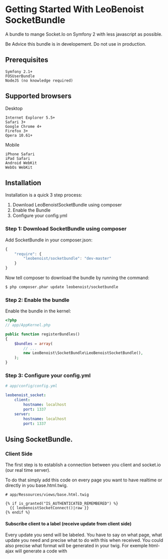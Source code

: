 Getting Started With LeoBenoist SocketBundle
===========================================

A bundle to mange Socket.Io on Symfony 2 with less javascript as possible.

Be Advice this bundle is in developement. Do not use in production.

## Prerequisites

    Symfony 2.1+ 
    FOSUserBundle
    NodeJS (no knowledge required)

## Supported browsers
Desktop

    Internet Explorer 5.5+
    Safari 3+
    Google Chrome 4+
    Firefox 3+
    Opera 10.61+

Mobile

    iPhone Safari
    iPad Safari
    Android WebKit
    WebOs WebKit



## Installation

Installation is a quick 3 step process:

1. Download LeoBenoistSocketBundle using composer
2. Enable the Bundle
3. Configure your config.yml

### Step 1: Download SocketBundle using composer

Add SocketBundle in your composer.json:

```js
{
    "require": {
        "leobenoist/socketbundle": "dev-master"
    }
}
```

Now tell composer to download the bundle by running the command:

``` bash
$ php composer.phar update leobenoist/socketbundle
```

### Step 2: Enable the bundle

Enable the bundle in the kernel:

``` php
<?php
// app/AppKernel.php

public function registerBundles()
{
    $bundles = array(
        // ...
        new LeoBenoist\SocketBundle\LeoBenoistSocketBundle(),
    );
}
```

### Step 3: Configure your config.yml

``` yaml
# app/config/config.yml

leobenoist_socket:
    client:
        hostname: localhost
        port: 1337
    server:
        hostname: localhost
        port: 1337
```

## Using SocketBundle.

### Client Side
The first step is to establish a connection between you client and socket.io (our real time server).

To do that simply add this code on every page you want to have realtime or directly in you base.html.twig.


``` html+jinja
# app/Ressources/views/base.html.twig

{% if is_granted("IS_AUTHENTICATED_REMEMBERED") %}
  {{ leobenoistSocketConnect()|raw }}
{% endif %}
```

#### Subscribe client to a label (receive update from client side)
Every update you send will be labeled. You have to say on what page, what update you need and precise what to do with this when received. You could also precise what format will be generated in your twig. For exemple html-ajax will generate a code with <script>.

``` html+jinja
# src/SomeRandomBundle/Ressources/views/base.html.twig

{{ leobenoistSocketRegisterLabel('yourLabel', 'yourJavacriptFunction', 'html-ajax')|raw }}
``` 
or

``` html+jinja
# src/SomeRandomBundle/Ressources/views/base.html.twig

{{ leobenoistSocketRegisterLabel('yourLabel' ~ app.user.id, 'yourJavacriptFunction', 'html-ajax')|raw }}
``` 

##### What's about security
When you are using this code many things happen, Symfony 2 Backend send to you node js the information that an user will subscription to a specific labal and with this uid. The backend generate the corresponding javascript to allow the clien to connect to the real time server. When the client browser receive this javascript it ask to be registered for this label to the real time server. The real time server check if symfony previouly grant this user and if it's ok the user is granted to the label.

### Server Side (Send an update)

Easy as possible :

``` php
// in a controller or a service

//Get the service 
$socket = $this->container->get('leobenoist_socket.service');

// Send a raw basic update
$socket->sendResponseForLabel('yourLabel', '{your data}');


// Send a symfony response object update
$response = $this->render(
    'YourRandomBundle:YourFolde:yourView.html.twig',
    array(
        'data' => $data,
    )
);

$socket->sendResponseForLabel('yourLabel', $response);


``` 

That was easy :) No ?

## Launch the real time server

```
node server.js
```

## Configuration with https and nginx exemple. 

``` conf
server {
    listen      80;
    server_name yourdomain.com www.yourdomain.com;
    rewrite     ^   https://www.yourdomain.com$request_uri? permanent;
}

server {
    listen 443 ssl;
    server_name www.yourdomain.com;
    root /var/www/yourdomain.com/www/web;

    ssl                   on;
    ssl_certificate      /etc/nginx/ssl/yourdomain.com.chained.crt;
    ssl_certificate_key  /etc/nginx/ssl/www.yourdomain.com.key;

    if ($host !~* ^www\.){
        rewrite ^(.*)$ https://www.yourdomain.com$1;
    }

    location / {
        # try to serve file directly, fallback to rewrite
        try_files $uri @rewriteapp;
    }

    location @rewriteapp {
        # rewrite all to app.php
        rewrite ^(.*)$ /app.php/$1 last;
    }

    location /socket.io {
        proxy_pass http://localhost:1337;

        proxy_http_version 1.1;
        proxy_set_header Upgrade $http_upgrade;
        proxy_set_header Connection "upgrade";
        proxy_set_header Host $host;

        proxy_set_header X-Real-IP $remote_addr;
        proxy_set_header X-Forwarded-For $proxy_add_x_forwarded_for;
        proxy_set_header X-Forwarded-Proto https;

        proxy_redirect off;
    }

    location ~ ^/(app)\.php(/|$) {
        fastcgi_pass unix:/var/run/php5-fpm.sock;
        fastcgi_split_path_info ^(.+\.php)(/.*)$;
        include fastcgi_params;
        fastcgi_param SCRIPT_FILENAME $document_root$fastcgi_script_name;
        fastcgi_param HTTPS on;
    }

    error_log /var/log/nginx/www.yourdomain.com_error.log;
    access_log /var/log/nginx/www.yourdomain.com_access.log;
}
```


## TODO:
Better doc, correction improvment, better english

Socket communication between Symfony and Node

Make bundle available thought composer









